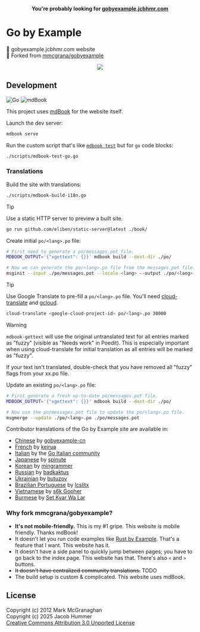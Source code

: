 <p align=center>
  <b>You're probably looking for <a href="https://gobyexample.jcbhmr.com/">gobyexample.jcbhmr.com</a></b>
</p>

# Go by Example

🔰 gobyexample.jcbhmr.com website \
🔀 Forked from [mmcgrana/gobyexample](https://github.com/mmcgrana/gobyexample)

<p align=center>
  <img src="https://github.com/user-attachments/assets/5845558f-9bc2-4074-a079-421edbbde149">
</p>

## Development

![Go](https://img.shields.io/static/v1?style=for-the-badge&message=Go&color=00ADD8&logo=Go&logoColor=FFFFFF&label=)
![mdBook](https://img.shields.io/static/v1?style=for-the-badge&message=mdBook&color=000000&logo=mdBook&logoColor=FFFFFF&label=)

This project uses [mdBook](https://rust-lang.github.io/mdBook/) for the website itself.

Launch the dev server:

```sh
mdbook serve
```

Run the custom script that's like [`mdbook test`](https://rust-lang.github.io/mdBook/cli/test.html) but for `go` code blocks:

```sh
./scripts/mdbook-test-go.go
```

### Translations

Build the site with translations:

```sh
./scripts/mdbook-build-i18n.go
```

> [!TIP]
> Use a static HTTP server to preview a built site.
>
> ```sh
> go run github.com/eliben/static-server@latest ./book/
> ```

Create initial `po/<lang>.po` file:

```sh
# First need to generate a po/messages.pot file.
MDBOOK_OUTPUT='{"xgettext": {}}' mdbook build --dest-dir ./po/

# Now we can generate the po/<lang>.po file from the messages.pot file.
msginit --input ./po/messages.pot --locale <lang> --output ./po/<lang>.po
```

> [!TIP]
> Use Google Translate to pre-fill a `po/<lang>.po` file. You'll need [cloud-translate](https://github.com/mgeisler/cloud-translate) and [gcloud](https://cloud.google.com/sdk/docs/install).
>
> ```sh
> cloud-translate <google-cloud-project-id> po/<lang>.po 30000
> ```

> [!WARNING]
> `mdbook-gettext` will use the original untranslated text for all entries marked as "fuzzy" (visible as "Needs work" in Poedit). This is especially important when using cloud-translate for initial translation as all entries will be marked as "fuzzy".
>
> If your text isn't translated, double-check that you have removed all "fuzzy" flags from your xx.po file.

Update an existing `po/<lang>.po` file:

```sh
# First generate a fresh up-to-date po/messages.pot file.
MDBOOK_OUTPUT='{"xgettext": {}}' mdbook build --dest-dir ./po/

# Now use the po/messages.pot file to update the po/<lang>.po file.
msgmerge --update ./po/<lang>.po ./po/messages.pot
```

Contributor translations of the Go by Example site are available in:

* [Chinese](https://gobyexample-cn.github.io/) by [gobyexample-cn](https://github.com/gobyexample-cn)
* [French](http://le-go-par-l-exemple.keiruaprod.fr) by [keirua](https://github.com/keirua/gobyexample)
* [Italian](https://gobyexample.it) by the [Go Italian community](https://github.com/golangit/gobyexample-it)
* [Japanese](http://spinute.org/go-by-example) by [spinute](https://github.com/spinute)
* [Korean](https://mingrammer.com/gobyexample/) by [mingrammer](https://github.com/mingrammer)
* [Russian](https://gobyexample.com.ru/) by [badkaktus](https://github.com/badkaktus)
* [Ukrainian](https://butuzov.github.io/gobyexample/) by [butuzov](https://github.com/butuzov/gobyexample)
* [Brazilian Portuguese](https://lcslitx.github.io/GoEmExemplos/) by [lcslitx](https://github.com/LCSLITX)
* [Vietnamese](https://gobyexample.vn/) by [s6k Gopher](https://github.com/s6k-gopher/gobyexample-vn)
* [Burmese](https://setkyar.github.io/gobyexample) by [Set Kyar Wa Lar](https://github.com/setkyar/gobyexample)

### Why fork mmcgrana/gobyexample?

- **It's not mobile-friendly.** This is my #1 gripe. This website is mobile friendly. Thanks mdBook!
- It doesn't let you run code examples like [Rust by Example](https://doc.rust-lang.org/rust-by-example/hello.html). That's a feature that I want. This website has it.
- It doesn't have a side panel to quickly jump between pages; you have to go back to the index page. This website has that. There's also `<` and `>` buttons.
- ~~It doesn't have centralized community translations.~~ TODO
- The build setup is custom & complicated. This website uses mdBook.

## License

Copyright (c) 2012 Mark McGranaghan \
Copyright (c) 2025 Jacob Hummer \
[Creative Commons Attribution 3.0 Unported License](https://github.com/jcbhmr/gobyexample.jcbhmr.com/blob/main/LICENSE)
